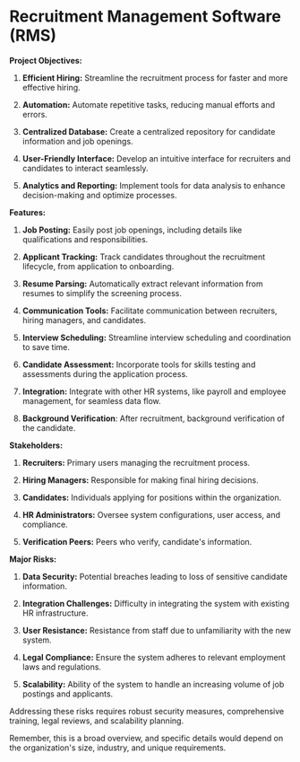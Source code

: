 # Recruitment Management Software (RMS)

**Project Objectives:**

1. **Efficient Hiring:** Streamline the recruitment process for faster and more effective hiring.

2. **Automation:** Automate repetitive tasks, reducing manual efforts and errors.

3. **Centralized Database:** Create a centralized repository for candidate information and job openings.

4. **User-Friendly Interface:** Develop an intuitive interface for recruiters and candidates to interact seamlessly.

5. **Analytics and Reporting:** Implement tools for data analysis to enhance decision-making and optimize processes.

**Features:**

1. **Job Posting:** Easily post job openings, including details like qualifications and responsibilities.

2. **Applicant Tracking:** Track candidates throughout the recruitment lifecycle, from application to onboarding.

3. **Resume Parsing:** Automatically extract relevant information from resumes to simplify the screening process.

4. **Communication Tools:** Facilitate communication between recruiters, hiring managers, and candidates.

5. **Interview Scheduling:** Streamline interview scheduling and coordination to save time.

6. **Candidate Assessment:** Incorporate tools for skills testing and assessments during the application process.

7. **Integration:** Integrate with other HR systems, like payroll and employee management, for seamless data flow.

8. **Background Verification**: After recruitment, background verification of the candidate.

**Stakeholders:**

1. **Recruiters:** Primary users managing the recruitment process.

2. **Hiring Managers:** Responsible for making final hiring decisions.

3. **Candidates:** Individuals applying for positions within the organization.

4. **HR Administrators:** Oversee system configurations, user access, and compliance.

5. **Verification Peers:** Peers who verify, candidate's information.

**Major Risks:**

1. **Data Security:** Potential breaches leading to loss of sensitive candidate information.

2. **Integration Challenges:** Difficulty in integrating the system with existing HR infrastructure.

3. **User Resistance:** Resistance from staff due to unfamiliarity with the new system.

4. **Legal Compliance:** Ensure the system adheres to relevant employment laws and regulations.

5. **Scalability:** Ability of the system to handle an increasing volume of job postings and applicants.

Addressing these risks requires robust security measures, comprehensive training, legal reviews, and scalability planning.

Remember, this is a broad overview, and specific details would depend on the organization's size, industry, and unique requirements.
